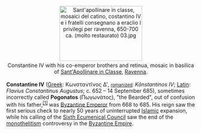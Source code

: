 <div class="photo" colspan="2" style="text-align: center; margin: 25px 0 10px;"><a class="image" href="https://en.wikipedia.org/wiki/File:Sant%27apollinare_in_classe,_mosaici_del_catino,_costantino_IV_e_i_fratelli_consegnano_a_eraclio_I_privilegi_per_ravenna,_650-700_ca._(molto_restaurato)_03.jpg"><img alt="Sant'apollinare in classe, mosaici del catino, costantino IV e i fratelli consegnano a eraclio I privilegi per ravenna, 650-700 ca. (molto restaurato) 03.jpg" data-file-height="2304" data-file-width="3456" decoding="async" height="147" src="https://upload.wikimedia.org/wikipedia/commons/thumb/c/c6/Sant%27apollinare_in_classe%2C_mosaici_del_catino%2C_costantino_IV_e_i_fratelli_consegnano_a_eraclio_I_privilegi_per_ravenna%2C_650-700_ca._%28molto_restaurato%29_03.jpg/220px-Sant%27apollinare_in_classe%2C_mosaici_del_catino%2C_costantino_IV_e_i_fratelli_consegnano_a_eraclio_I_privilegi_per_ravenna%2C_650-700_ca._%28molto_restaurato%29_03.jpg" srcset="https://upload.wikimedia.org/wikipedia/commons/thumb/c/c6/Sant%27apollinare_in_classe%2C_mosaici_del_catino%2C_costantino_IV_e_i_fratelli_consegnano_a_eraclio_I_privilegi_per_ravenna%2C_650-700_ca._%28molto_restaurato%29_03.jpg/330px-Sant%27apollinare_in_classe%2C_mosaici_del_catino%2C_costantino_IV_e_i_fratelli_consegnano_a_eraclio_I_privilegi_per_ravenna%2C_650-700_ca._%28molto_restaurato%29_03.jpg 1.5x, //upload.wikimedia.org/wikipedia/commons/thumb/c/c6/Sant%27apollinare_in_classe%2C_mosaici_del_catino%2C_costantino_IV_e_i_fratelli_consegnano_a_eraclio_I_privilegi_per_ravenna%2C_650-700_ca._%28molto_restaurato%29_03.jpg/440px-Sant%27apollinare_in_classe%2C_mosaici_del_catino%2C_costantino_IV_e_i_fratelli_consegnano_a_eraclio_I_privilegi_per_ravenna%2C_650-700_ca._%28molto_restaurato%29_03.jpg 2x" width="220"/></a><div style="line-height:normal;padding-bottom:0.2em;padding-top:0.2em;">Constantine IV with his co-emperor brothers and retinua, mosaic in basilica of <a class="mw-redirect" href="https://en.wikipedia.org/wiki/Sant%27Apollinare_in_Classe" title="Sant'Apollinare in Classe">Sant'Apollinare in Classe</a>, <a href="https://en.wikipedia.org/wiki/Ravenna" title="Ravenna">Ravenna</a>.</div></div>

[comment]: # 'breakpoint'
<p><b>Constantine IV</b> (<a href="https://en.wikipedia.org/wiki/Greek_language" title="Greek language">Greek</a>: <span lang="el">Κωνσταντῖνος Δ'</span>, <small><a href="https://en.wikipedia.org/wiki/Romanization_of_Greek" title="Romanization of Greek">romanized</a>: </small><i lang="el-Latn" title="Greek-language romanization">Kōnstantinos IV</i>; <a class="mw-redirect" href="https://en.wikipedia.org/wiki/Latin_language" title="Latin language">Latin</a>: <i lang="la">Flavius Constantinus Augustus</i>; c. 652 – 14 September 685), sometimes incorrectly called <b>Pogonatos</b> (Πωγωνάτος), "the Bearded", out of confusion with his father,<sup class="reference" id="cite_ref-1"><a href="#cite_note-1">[1]</a></sup> was <a class="mw-redirect" href="https://en.wikipedia.org/wiki/Byzantine_Emperor" title="Byzantine Emperor">Byzantine Emperor</a> from 668 to 685. His reign saw the first serious check to nearly 50 years of uninterrupted <a class="mw-redirect" href="https://en.wikipedia.org/wiki/Islamic" title="Islamic">Islamic</a> expansion, while his calling of the <a class="mw-redirect" href="https://en.wikipedia.org/wiki/Sixth_Ecumenical_Council" title="Sixth Ecumenical Council">Sixth Ecumenical Council</a> saw the end of the <a href="https://en.wikipedia.org/wiki/Monothelitism" title="Monothelitism">monothelitism</a> controversy in the <a href="https://en.wikipedia.org/wiki/Byzantine_Empire" title="Byzantine Empire">Byzantine Empire</a>.
</p>
